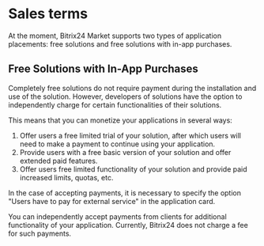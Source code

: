 # Sales terms

At the moment, Bitrix24 Market supports two types of application placements: free solutions and free solutions with in-app purchases.

## Free Solutions with In-App Purchases

Completely free solutions do not require payment during the installation and use of the solution. However, developers of solutions have the option to independently charge for certain functionalities of their solutions.

This means that you can monetize your applications in several ways:

1. Offer users a free limited trial of your solution, after which users will need to make a payment to continue using your application.
2. Provide users with a free basic version of your solution and offer extended paid features.
3. Offer users free limited functionality of your solution and provide paid increased limits, quotas, etc.

In the case of accepting payments, it is necessary to specify the option "Users have to pay for external service" in the application card.

You can independently accept payments from clients for additional functionality of your application. Currently, Bitrix24 does not charge a fee for such payments.